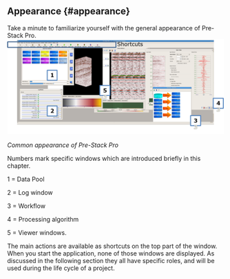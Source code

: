 ## Appearance {#appearance}

Take a minute to familiarize yourself with the general appearance of Pre-Stack Pro.![](/assets/001_Getting_Started.png)

_Common appearance of Pre-Stack Pro_

Numbers mark specific windows which are introduced briefly in this chapter.

1 = Data Pool

2 = Log window

3 = Workflow

4 = Processing algorithm

5 = Viewer windows.

The main actions are available as shortcuts on the top part of the window. When you start the application, none of those windows are displayed. As discussed in the following section they all have specific roles, and will be used during the life cycle of a project.

